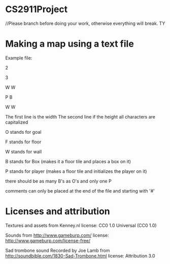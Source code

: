 # CS2911Project

//Please branch before doing your work, otherwise everything will break. TY

# Making a map using a text file

Example file:

2

3

W W

P B

W W

The first line is the width
The second line if the height
all characters are capitalized

O stands for goal

F stands for floor

W stands for wall

B stands for Box (makes it a floor tile and places a box on it)

P stands for player (makes a floor tile and initializes the player on it)

there should be as many B's as O's and only one P

comments can only be placed at the end of the file and starting with '#'

# Licenses and attribution
Textures and assets from Kenney.nl license: CC0 1.0 Universal (CC0 1.0) 

Sounds from http://www.gameburp.com/ license: http://www.gameburp.com/license-free/

Sad trombone sound Recorded by Joe Lamb from  http://soundbible.com/1830-Sad-Trombone.html  license: Attribution 3.0
